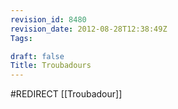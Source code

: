 ```yaml
---
revision_id: 8480
revision_date: 2012-08-28T12:38:49Z
Tags:

draft: false
Title: Troubadours
---
```

#REDIRECT [[Troubadour]]